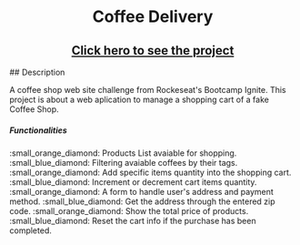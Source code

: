<div align="center">
<h1>Coffee Delivery</h1>
 <h2><a href='https://coffee-delivery-jet.vercel.app/'>Click hero to see the project</a></h2>
</div>

<div align="left">     
## Description

A coffee shop web site challenge from Rockeseat's Bootcamp Ignite.
This project is about a web aplication to manage a shopping cart of a fake Coffee Shop.

<h5>Functionalities</h5>
<span>:small_orange_diamond: Products List avaiable for shopping.</span>
<span>:small_blue_diamond: Filtering avaiable coffees by their tags.</span>
<span>:small_orange_diamond: Add specific items quantity into the shopping cart.</span>
<span>:small_blue_diamond: Increment or decrement cart items quantity.</span>
<span>:small_orange_diamond: A form to handle user's address and payment method.</span>
<span>:small_blue_diamond: Get the address through the entered zip code.</span>
<span>:small_orange_diamond: Show the total price of products.</span>
<span>:small_blue_diamond: Reset the cart info if the purchase has been completed.</span>
 
</div>

